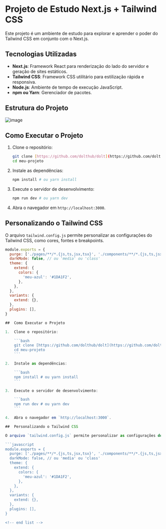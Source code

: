 # Projeto de Estudo Next.js + Tailwind CSS 

Este projeto é um ambiente de estudo para explorar e aprender o poder do Tailwind CSS em conjunto com o Next.js.

##  Tecnologias Utilizadas

* **Next.js**: Framework React para renderização do lado do servidor e geração de sites estáticos.
* **Tailwind CSS**: Framework CSS utilitário para estilização rápida e responsiva.
* **Node.js**: Ambiente de tempo de execução JavaScript.
* **npm ou Yarn**: Gerenciador de pacotes.

##  Estrutura do Projeto

![image](https://github.com/user-attachments/assets/94419afe-324c-4868-a1a9-c42fbf49b5e8)


##  Como Executar o Projeto

1.  Clone o repositório:

    ```bash
    git clone [https://github.com/dolthub/dolt](https://github.com/dolthub/dolt)
    cd meu-projeto
    ```

2.  Instale as dependências:

    ```bash
    npm install # ou yarn install
    ```

3.  Execute o servidor de desenvolvimento:

    ```bash
    npm run dev # ou yarn dev
    ```

4.  Abra o navegador em `http://localhost:3000`.

##  Personalizando o Tailwind CSS

O arquivo `tailwind.config.js` permite personalizar as configurações do Tailwind CSS, como cores, fontes e breakpoints.

```javascript
module.exports = {
  purge: ['./pages/**/*.{js,ts,jsx,tsx}', './components/**/*.{js,ts,jsx,tsx}'],
  darkMode: false, // ou 'media' ou 'class'
  theme: {
    extend: {
      colors: {
        'meu-azul': '#1DA1F2',
      },
    },
  },
  variants: {
    extend: {},
  },
  plugins: [],
}

##  Como Executar o Projeto

1.  Clone o repositório:

    ```bash
    git clone [https://github.com/dolthub/dolt](https://github.com/dolthub/dolt)
    cd meu-projeto
    ```

2.  Instale as dependências:

    ```bash
    npm install # ou yarn install
    ```

3.  Execute o servidor de desenvolvimento:

    ```bash
    npm run dev # ou yarn dev
    ```

4.  Abra o navegador em `http://localhost:3000`.

##  Personalizando o Tailwind CSS

O arquivo `tailwind.config.js` permite personalizar as configurações do Tailwind CSS, como cores, fontes e breakpoints.

```javascript
module.exports = {
  purge: ['./pages/**/*.{js,ts,jsx,tsx}', './components/**/*.{js,ts,jsx,tsx}'],
  darkMode: false, // ou 'media' ou 'class'
  theme: {
    extend: {
      colors: {
        'meu-azul': '#1DA1F2',
      },
    },
  },
  variants: {
    extend: {},
  },
  plugins: [],
}

<!-- end list -->
